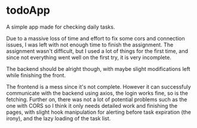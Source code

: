# todoApp

A simple app made for checking daily tasks.

Due to a massive loss of time and effort to fix some cors and connection issues, I was left with not enough time to finish the assignment. The assignment wasn't difficult, but I used a lot of things for the first time, and since not everything went well on the first try, it is very incomplete.

The backend should be alright though, with maybe slight modifications left while finishing the front.

The frontend is a mess since it's not complete. However it can successfuly communicate with the backend using axios, the login works fine, so is the fetching. Further on, there was not a lot of potential problems such as the one with CORS so I think it only needs detailed work and finishing the pages, with slight hook manipulation for alerting before task expiration (the irony), and the lazy loading of the task list.